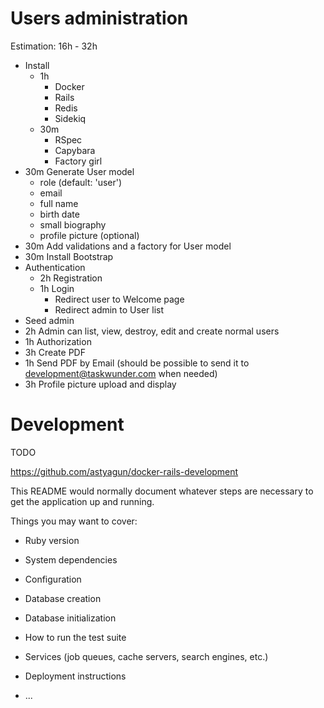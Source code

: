 Users administration
====================

Estimation: 16h - 32h

  * Install
    * 1h
      * Docker
      * Rails
      * Redis
      * Sidekiq
    * 30m
      * RSpec
      * Capybara
      * Factory girl
  * 30m Generate User model
    * role (default: 'user')
    * email
    * full name
    * birth date
    * small biography
    * profile picture (optional)
  * 30m Add validations and a factory for User model
  * 30m Install Bootstrap
  * Authentication
    * 2h Registration
    * 1h Login
      * Redirect user to Welcome page
      * Redirect admin to User list
  * Seed admin
  * 2h Admin can list, view, destroy, edit and create normal users
  * 1h Authorization
  * 3h Create PDF
  * 1h Send PDF by Email (should be possible to send it to [development@taskwunder.com](mailto:development@taskwunder.com) when needed)
  * 3h Profile picture upload and display

# Development

TODO

https://github.com/astyagun/docker-rails-development

This README would normally document whatever steps are necessary to get the
application up and running.

Things you may want to cover:

* Ruby version

* System dependencies

* Configuration

* Database creation

* Database initialization

* How to run the test suite

* Services (job queues, cache servers, search engines, etc.)

* Deployment instructions

* ...
